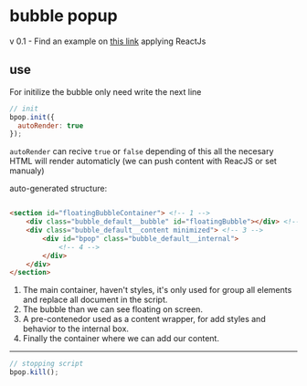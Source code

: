 # bubble popup
v 0.1 - Find an example on [this link](https://codepen.io/e1016/pen/VWObge) applying ReactJs
## use

For initilize the bubble only need write the next line
```JavaScript
// init
bpop.init({
  autoRender: true
});
```

```autoRender``` can recive ```true``` or ```false``` depending of this all the necesary HTML will render automaticly (we can push content with ReacJS or set manualy)

auto-generated structure:
```HTML

<section id="floatingBubbleContainer"> <!-- 1 -->
    <div class="bubble_default__bubble" id="floatingBubble"></div> <!-- 2 -->
    <div class="bubble_default__content minimized"> <!-- 3 -->
        <div id="bpop" class="bubble_default__internal">
            <!-- 4 -->
        </div>
    </div>
</section>
```

1. The main container, haven't styles, it's only used for group all elements and replace all document in the script.
2. The bubble than we can see floating on screen.
3. A pre-contenedor used as a content wrapper, for add styles and behavior to the internal box.
4. Finally the container where we can add our content.
----------------
```JavaScript
// stopping script
bpop.kill();
```
